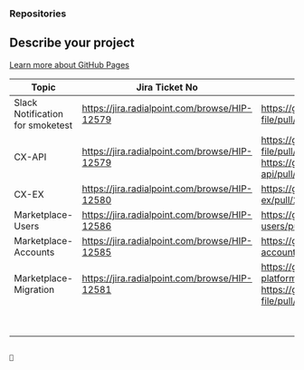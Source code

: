 ### Repositories

## Describe your project

[Learn more about GitHub Pages](https://pages.github.com/)

| Topic  | Jira Ticket No | GIT PR  | Comments |
| ------------- | ------------- | ------------- | ------------- |
| Slack Notification for smoketest  | https://jira.radialpoint.com/browse/HIP-12579  | https://github.com/AppDirect/salt-file/pull/539|  |
| CX-API | https://jira.radialpoint.com/browse/HIP-12579 | https://github.com/AppDirect/salt-file/pull/539 and https://github.com/AppDirect/cx-api/pull/73 |  |
| CX-EX | https://jira.radialpoint.com/browse/HIP-12580 | https://github.com/AppDirect/cx-ex/pull/23 |  |
| Marketplace-Users | https://jira.radialpoint.com/browse/HIP-12586 | https://github.com/AppDirect/marketplace-users/pull/61 |  |
| Marketplace-Accounts | https://jira.radialpoint.com/browse/HIP-12585 | https://github.com/AppDirect/marketplace-accounts/pull/130 |  |
| Marketplace-Migration | https://jira.radialpoint.com/browse/HIP-12581 | https://github.com/AppDirect/migration-platform/pull/14 and https://github.com/AppDirect/salt-file/pull/542 |  |
|  |  |  |  |
|  |  |  |  |
|  |  |  |  |
|  |  |  |  |
|  |  |  |  |
|  |  |  |  |
|  |  |  |  |
|  |  |  |  |



                                                                                     